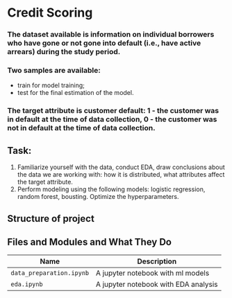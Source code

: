 # Credit Scoring
### The dataset available is information on individual borrowers who have gone or not gone into default (i.e., have active arrears) during the study period.

### Two samples are available:
- train for model training;
 - test for the final estimation of the model.

### The target attribute is customer default: 1 - the customer was in default at the time of data collection, 0 - the customer was not in default at the time of data collection.

## Task:

1. Familiarize yourself with the data, conduct EDA, draw conclusions about the data we are working with: how it is distributed, what attributes affect the target attribute.
2. Perform modeling using the following models: logistic regression, random forest, bousting.  Optimize the hyperparameters.



## Structure of project
## Files and Modules and What They Do

| Name                     | Description                          |
|--------------------------|--------------------------------------|
| `data_preparation.ipynb` | A jupyter notebook with ml models    |
| `eda.ipynb`              | A jupyter notebook with EDA analysis |


